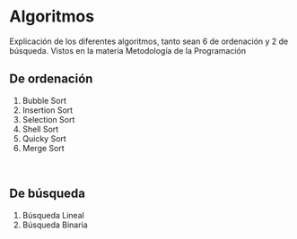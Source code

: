 # Algoritmos
Explicación de los diferentes algoritmos, tanto sean 6 de ordenación y 2 de búsqueda. Vistos en la materia Metodología de la Programación

## De ordenación
1. Bubble Sort
2. Insertion Sort
3. Selection Sort
4. Shell Sort
5. Quicky Sort
6. Merge Sort
<br>

## De búsqueda
1. Búsqueda Lineal
2. Búsqueda Binaria